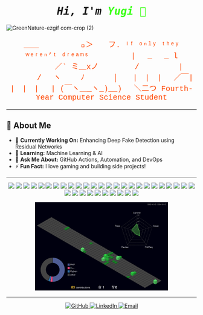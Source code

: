 
<h1 align="center">
  <samp>
    <b><i>
      Hi, I'm <span style="color: #39FF14;">Yugi 🍃 </span>
    </i></b>
  </samp>
</h1>

![GreenNature-ezgif com-crop (2)](https://github.com/user-attachments/assets/62c4067e-05b4-4601-8119-43437737962e)

<!-- Centered Description with Orange Accent -->
<p align="center" style="font-size: 20px; font-family: 'Courier New', monospace; color: #FF4500;">
                                 ＿＿
　　　　　🌿＞　　フ.    ᴵᶠ ᵒⁿˡʸ ᵗʰᵉʸ ʷᵉʳᵉⁿ’ᵗ ᵈʳᵉᵃᵐˢ
　　　　　| 　_　 _ l
　 　　　／` ミ＿xノ
　　 　 /　　　 　 |
　　　 /　 ヽ　　 ﾉ
　 　 │　　|　|　|
　／￣|　　 |　|　|
　| (￣ヽ＿_ヽ_)__)
　＼二つ  Fourth-Year Computer Science Student  
</p>

---

## 🌟 About Me  
- 🔭 **Currently Working On:** Enhancing Deep Fake Detection using Residual Networks
- 🌱 **Learning:** Machine Learning & AI  
- 💬 **Ask Me About:** GitHub Actions, Automation, and DevOps  
- ⚡ **Fun Fact:** I love gaming and building side projects!  

---


<p align="center">
  <img src="https://img.shields.io/badge/-Rust-000000?logo=rust&logoColor=white&style=for-the-badge" />
  <img src="https://img.shields.io/badge/-Figma-F24E1E?logo=figma&logoColor=white&style=for-the-badge" />
  <img src="https://img.shields.io/badge/-Kotlin-0095D5?logo=kotlin&logoColor=white&style=for-the-badge" />
  <img src="https://img.shields.io/badge/-Swift-FA7343?logo=swift&logoColor=white&style=for-the-badge" />
  <img src="https://img.shields.io/badge/-TypeScript-007ACC?logo=typescript&logoColor=white&style=for-the-badge" />
  <img src="https://img.shields.io/badge/-Dart-0175C2?logo=dart&logoColor=white&style=for-the-badge" />
  <img src="https://img.shields.io/badge/-Laravel-FF2D20?logo=laravel&logoColor=white&style=for-the-badge" />
  <img src="https://img.shields.io/badge/-Node.js-339933?logo=nodedotjs&logoColor=white&style=for-the-badge" />
  <img src="https://img.shields.io/badge/-Git-F05032?logo=git&logoColor=white&style=for-the-badge" />
  <img src="https://img.shields.io/badge/-HTML5-E34F26?logo=html5&logoColor=white&style=for-the-badge" />
  <img src="https://img.shields.io/badge/-CSS3-1572B6?logo=css3&logoColor=white&style=for-the-badge" />
  <img src="https://img.shields.io/badge/-TailwindCSS-06B6D4?logo=tailwindcss&logoColor=white&style=for-the-badge" />
  <img src="https://img.shields.io/badge/-Linux-FCC624?logo=linux&logoColor=black&style=for-the-badge" />
  <img src="https://img.shields.io/badge/-SQLite-003B57?logo=sqlite&logoColor=white&style=for-the-badge" />
  <img src="https://img.shields.io/badge/-MongoDB-47A248?logo=mongodb&logoColor=white&style=for-the-badge" />
  <img src="https://img.shields.io/badge/-JavaScript-F7DF1E?logo=javascript&logoColor=black&style=for-the-badge" />
  <img src="https://img.shields.io/badge/-Python-3776AB?logo=python&logoColor=white&style=for-the-badge" />
  <img src="https://img.shields.io/badge/-Java-007396?logo=java&logoColor=white&style=for-the-badge" />
  <img src="https://img.shields.io/badge/-Adobe%20Illustrator-FF9A00?logo=adobeillustrator&logoColor=white&style=for-the-badge" />
  <img src="https://img.shields.io/badge/-PHP-777BB4?logo=php&logoColor=white&style=for-the-badge" />
  <img src="https://img.shields.io/badge/-C++-00599C?logo=cplusplus&logoColor=white&style=for-the-badge" />
  <img src="https://img.shields.io/badge/-Photoshop-31A8FF?logo=adobephotoshop&logoColor=white&style=for-the-badge" />
  <img src="https://img.shields.io/badge/-Unity-000000?logo=unity&logoColor=white&style=for-the-badge" />
  <img src="https://img.shields.io/badge/-Flutter-02569B?logo=flutter&logoColor=white&style=for-the-badge" />
  <img src="https://img.shields.io/badge/-Firebase-FFCA28?logo=firebase&logoColor=black&style=for-the-badge" />
  <img src="https://img.shields.io/badge/-Power%20BI-F2C811?logo=powerbi&logoColor=black&style=for-the-badge" />
  <img src="https://img.shields.io/badge/-AWS%20Redshift-232F3E?logo=amazonaws&logoColor=white&style=for-the-badge" />
  <img src="https://img.shields.io/badge/-AWS%20Glue-232F3E?logo=amazonaws&logoColor=white&style=for-the-badge" />
  <img src="https://img.shields.io/badge/-AWS%20S3-569A31?logo=amazons3&logoColor=white&style=for-the-badge" />
  <img src="https://img.shields.io/badge/-AWS%20Athena-232F3E?logo=amazonaws&logoColor=white&style=for-the-badge" />
  <img src="https://img.shields.io/badge/-Qlik-3AA14E?logo=qlik&logoColor=white&style=for-the-badge" />
  <img src="https://img.shields.io/badge/-Tableau-E97627?logo=tableau&logoColor=white&style=for-the-badge" />
  <img src="https://img.shields.io/badge/-Azure%20Synapse-0078D4?logo=microsoftazure&logoColor=white&style=for-the-badge" />
  <img src="https://img.shields.io/badge/-Django-092E20?logo=django&logoColor=white&style=for-the-badge" />
  <img src="https://img.shields.io/badge/-Roblox%20Luau-000000?logo=roblox&logoColor=white&style=for-the-badge" />
</p>


<!-- 3D Contribution Graph -->
<p align="center">
  <img src="./profile-3d-contrib/profile-night-green.svg" alt="3D GitHub Contributions" width="70%">
</p>

---

<!-- Contact Info Section with Icons -->
<p align="center">
  <a href="https://github.com/your-github-profile" target="_blank">
    <img src="https://img.shields.io/badge/GitHub-%2312100E.svg?style=for-the-badge&logo=github&logoColor=white" alt="GitHub">
  </a>
  <a href="https://www.linkedin.com/in/your-linkedin-profile/" target="_blank">
    <img src="https://img.shields.io/badge/LinkedIn-%230077B5.svg?style=for-the-badge&logo=linkedin&logoColor=white" alt="LinkedIn">
  </a>
  <a href="mailto:your-email@example.com">
    <img src="https://img.shields.io/badge/Email-D14836?style=for-the-badge&logo=gmail&logoColor=white" alt="Email">
  </a>
</p>
